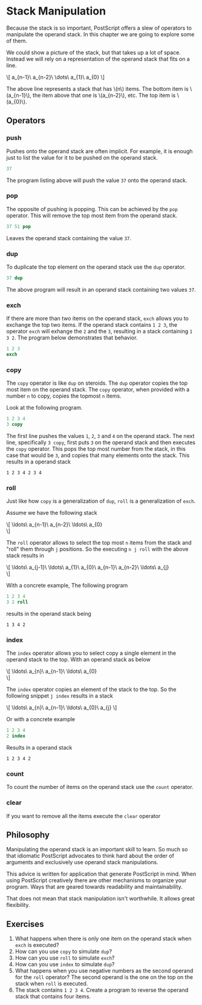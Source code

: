 # Stack Manipulation
Because the stack is so important, PostScript offers a slew of operators to manipulate the operand stack. In this chapter we are going to explore some of them.

We could show a picture of the stack, but that takes up a lot of space. Instead we will rely on a representation of the operand stack that fits on a line.

\\[
a_{n-1}\ a_{n-2}\ \dots\ a_{1}\ a_{0}
\\]

The above line represents a stack that has \\(n\\) items. The bottom item is \\(a_{n-1}\\), the item above that one is \\(a_{n-2}\\), etc. The top item is \\(a_{0}\\).

## Operators

### push
Pushes onto the operand stack are often implicit. For example, it is enough just to list the value for it to be pushed on the operand stack.

```ps
37
```

The program listing above will push the value `37` onto the operand stack.

### pop
The opposite of pushing is popping. This can be achieved by the `pop` operator. This will remove the top most item from the operand stack.

```ps
37 51 pop
```

Leaves the operand stack containing the value `37`.

### dup
To duplicate the top element on the operand stack use the `dup` operator.

```ps
37 dup
```

The above program will result in an operand stack containing two values `37`.

### exch
If there are more than two items on the operand stack, `exch` allows you to exchange the top two items. If the operand stack contains `1 2 3`, the operator `exch` will exhange the `2` and the `3`, resulting in a stack containing `1 3 2`. The program below demonstrates that behavior.

```ps
1 2 3
exch
```

### copy
The `copy` operator is like `dup` on steroids. The `dup` operator copies the top most item on the operand stack. The `copy` operator, when provided with a number `n` to copy, copies the topmost `n` items.

Look at the following program.

```ps
1 2 3 4
3 copy
```

The first line pushes the values `1`, `2`, `3` and `4` on the operand stack. The next line, specifically `3 copy`, first puts `3` on the operand stack and then executes the `copy` operator. This pops the top most number from the stack, in this case that would be `3`, and copies that many elements onto the stack. This results in a operand stack

```
1 2 3 4 2 3 4
```

### roll
Just like how `copy` is a generalization of `dup`, `roll` is a generalization of `exch`.

Assume we have the following stack

\\[
\ldots\ a_{n-1}\ a_{n-2}\ \ldots\ a_{0}  
\\]

The `roll` operator allows to select the top most `n` items from the stack and "roll" them through `j` positions. So the executing `n j roll` with the above stack results in

\\[
\ldots\ a_{j-1}\ \ldots\ a_{1}\ a_{0}\ a_{n-1}\ a_{n-2}\ \ldots\ a_{j}  
\\]

With a concrete example, The following program

```ps
1 2 3 4
3 2 roll
```

results in the operand stack being

```
1 3 4 2
```

### index
The `index` operator allows you to select copy a single element in the operand stack to the top. With an operand stack as below

\\[
\ldots\ a_{n}\ a_{n-1}\ \ldots\ a_{0}  
\\]

The `index` operator copies an element of the stack to the top. So the following snippet `j index` results in a stack

\\[
\ldots\ a_{n}\ a_{n-1}\ \ldots\ a_{0}\ a_{j} 
\\]

Or with a concrete example

```ps
1 2 3 4
2 index
```

Results in a operand stack

```
1 2 3 4 2
```

### count
To count the number of items on the operand stack use the `count` operator.

### clear
If you want to remove all the items execute the `clear` operator

## Philosophy
Manipulating the operand stack is an important skill to learn. So much so that idiomatic PostScript advocates to think hard about the order of arguments and exclusively use operand stack manipulations.

This advice is written for application that generate PostScript in mind. When using PostScript creatively there are other mechanisms to organize your program. Ways that are geared towards readability and maintainability.

That does not mean that stack manipulation isn't worthwhile. It allows great flexibility.

## Exercises
1. What happens when there is only one item on the operand stack when `exch` is executed?
2. How can you use `copy` to simulate `dup`?
3. How can you use `roll` to simulate `exch`?
4. How can you use `index` to simulate `dup`? 
5. What happens when you use negative numbers as the second operand for the `roll` operator? The second operand is the one on the top on the stack when `roll` is executed.
6. The stack contains `1 2 3 4`. Create a program to reverse the operand stack that contains four items.
